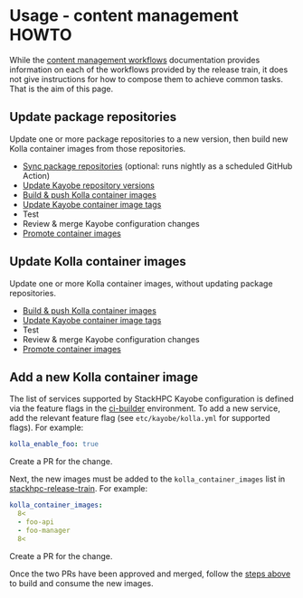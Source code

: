 # Usage - content management HOWTO

While the [content management workflows](content-workflows.md) documentation provides information on each of the workflows provided by the release train, it does not give instructions for how to compose them to achieve common tasks.
That is the aim of this page.

## Update package repositories

Update one or more package repositories to a new version, then build new Kolla container images from those repositories.

* [Sync package repositories](content-workflows.md#syncing-package-repositories) (optional: runs nightly as a scheduled GitHub Action)
* [Update Kayobe repository versions](content-workflows.md#updating-package-repository-versions-in-kayobe-configuration)
* [Build & push Kolla container images](content-workflows.md#building-container-images)
* [Update Kayobe container image tags](content-workflows.md#updating-container-image-tags-in-kayobe-configuration)
* Test
* Review & merge Kayobe configuration changes
* [Promote container images](content-workflows.md#promoting-container-images)

## Update Kolla container images

Update one or more Kolla container images, without updating package repositories.

* [Build & push Kolla container images](content-workflows.md#building-container-images)
* [Update Kayobe container image tags](content-workflows.md#updating-container-image-tags-in-kayobe-configuration)
* Test
* Review & merge Kayobe configuration changes
* [Promote container images](content-workflows.md#promoting-container-images)

## Add a new Kolla container image

The list of services supported by StackHPC Kayobe configuration is defined via
the feature flags in the
[ci-builder](https://github.com/stackhpc/stackhpc-kayobe-config/blob/stackhpc/wallaby/etc/kayobe/environments/ci-builder/stackhpc-ci.yml)
environment. To add a new service, add the relevant feature flag (see
`etc/kayobe/kolla.yml` for supported flags). For example:

```yaml
kolla_enable_foo: true
```

Create a PR for the change.

Next, the new images must be added to the `kolla_container_images` list in
[stackhpc-release-train](
https://github.com/stackhpc/stackhpc-release-train/blob/main/ansible/inventory/group_vars/all/kolla).
For example:

```yaml
kolla_container_images:
  8<
  - foo-api
  - foo-manager
  8<
```

Create a PR for the change.

Once the two PRs have been approved and merged, follow the [steps
above](#update-kolla-container-images) to build and consume the new images.
